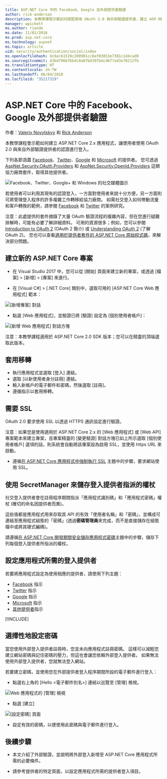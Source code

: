 ```yaml
---
title: ASP.NET Core 中的 Facebook、Google 及外部提供者驗證
author: rick-anderson
description: 本教學課程示範如何搭配使用 OAuth 2.0 與外部驗證提供者，建立 ASP.NET Core 2.x 應用程式。
manager: wpickett
ms.author: riande
ms.date: 11/01/2016
ms.prod: asp.net-core
ms.technology: aspnet
ms.topic: article
uid: security/authentication/social/index
ms.openlocfilehash: dc6ec61519c200901cc8af03853e7381c1d4cad0
ms.sourcegitcommit: 43bd79667bbdc8a07bd39fb4cd6f7ad3e70212fb
ms.translationtype: HT
ms.contentlocale: zh-TW
ms.lasthandoff: 06/04/2018
ms.locfileid: "35217319"
---
```

# <a name="facebook-google-and-external-provider-authentication-in-aspnet-core"></a>ASP.NET Core 中的 Facebook、Google 及外部提供者驗證

作者：[Valeriy Novytskyy](https://github.com/01binary) 和 [Rick Anderson](https://twitter.com/RickAndMSFT)

本教學課程會示範如何建立 ASP.NET Core 2.x 應用程式，讓使用者使用 OAuth 2.0 與來自外部驗證提供者的認證進行登入。

下列各節涵蓋 [Facebook](xref:security/authentication/facebook-logins)、[Twitter](xref:security/authentication/twitter-logins)、[Google](xref:security/authentication/google-logins) 和 [Microsoft](xref:security/authentication/microsoft-logins) 的提供者。 您可透過 [AspNet.Security.OAuth.Providers](https://github.com/aspnet-contrib/AspNet.Security.OAuth.Providers) 和 [AspNet.Security.OpenId.Providers](https://github.com/aspnet-contrib/AspNet.Security.OpenId.Providers) 這類協力廠商套件，取得其他提供者。

![Facebook、Twitter、Google+ 和 Windows 的社交媒體圖示](index/_static/social.png)

若使用者可以利用其現有的認證登入，一方面對使用者來說十分方便，另一方面則可將管理登入程序的許多複雜工作轉移給協力廠商。 如需社交登入如何帶動流量和客戶轉換的範例，請參閱 [Facebook](https://www.facebook.com/unsupportedbrowser) 和 [Twitter](https://dev.twitter.com/resources/case-studies) 的案例研究。

注意：此處提供的套件摘錄了大量 OAuth 驗證流程的複雜內容，但在您進行疑難排解時，可能有必要了解詳細資料。 可用的資源很多；例如，您可以參閱 [Introduction to OAuth 2](https://www.digitalocean.com/community/tutorials/an-introduction-to-oauth-2) (OAuth 2 簡介) 或 [Understanding OAuth 2](http://www.bubblecode.net/2016/01/22/understanding-oauth2/) (了解 OAuth 2)。 您也可以查看[適用於提供者套件的 ASP.NET Core 原始程式碼](https://github.com/aspnet/Security/tree/dev/src)，來解決部分問題。

## <a name="create-a-new-aspnet-core-project"></a>建立新的 ASP.NET Core 專案

* 在 Visual Studio 2017 中，您可以從 [開始] 頁面來建立新的專案，或透過 [檔案] > [新增] > [專案] 來進行。

* 在 [Visual C#] > [.NET Core] 類別中，選取可用的 [ASP.NET Core Web 應用程式] 範本：

![[新增專案] 對話](index/_static/new-project.png)

* 點選 [Web 應用程式]，並驗證已將 [驗證] 設定為 [個別使用者帳戶]：

![[新增 Web 應用程式] 對話方塊](index/_static/select-project.png)

注意：本教學課程適用於 ASP.NET Core 2.0 SDK 版本；您可以在精靈的頂端選取此版本。

## <a name="apply-migrations"></a>套用移轉

* 執行應用程式並選取 [登入] 連結。
* 選取 [以新使用者身分註冊] 連結。
* 輸入新帳戶的電子郵件和密碼，然後選取 [註冊]。
* 遵循指示以套用移轉。

## <a name="require-ssl"></a>需要 SSL

OAuth 2.0 要求使用 SSL 以透過 HTTPS 通訊協定進行驗證。

注意：如果您是使用適用於 ASP.NET Core 2.x 的 [Web 應用程式] 或 [Web API] 專案範本來建立專案，且專案精靈的 [變更驗證] 對話方塊已如上所示選取 [個別使用者帳戶] 選項的話，則系統會自動將該專案設為啟用 SSL，並使用 https URL 來啟動。

* 遵循[在 ASP.NET Core 應用程式中強制執行 SSL](xref:security/enforcing-ssl) 主題中的步驟，要求網站使用 SSL。

## <a name="use-secretmanager-to-store-tokens-assigned-by-login-providers"></a>使用 SecretManager 來儲存登入提供者指派的權杖

社交登入提供者會在註冊程序期間指派「應用程式識別碼」和「應用程式密碼」權杖 (確切的命名因提供者而異)。

這些值都是應用程式用來存取其 API 的有效「使用者名稱」和「密碼」，並構成可連結至應用程式組態的「密碼」(透過**密碼管理員**來完成，而不是直接儲存在組態檔中或將其硬式編碼)。

請遵循[在 ASP.NET Core 開發期間安全儲存應用程式密碼](xref:security/app-secrets)主題中的步驟，儲存下列每個登入提供者所指派的權杖。

## <a name="setup-login-providers-required-by-your-application"></a>設定應用程式所需的登入提供者

若要將應用程式設定為使用相應的提供者，請使用下列主題：

* [Facebook](xref:security/authentication/facebook-logins) 指示
* [Twitter](xref:security/authentication/twitter-logins) 指示
* [Google](xref:security/authentication/google-logins) 指示
* [Microsoft](xref:security/authentication/microsoft-logins) 指示
* [其他提供者](xref:security/authentication/otherlogins)指示

[!INCLUDE[](~/includes/chain-auth-providers.md)]

## <a name="optionally-set-password"></a>選擇性地設定密碼

當您使用外部登入提供者註冊時，您並未向應用程式註冊密碼。 這樣可以減輕您建立網站密碼與記住密碼的壓力，但這也會讓您依賴外部登入提供者。 如果無法使用外部登入提供者，您就無法登入網站。

若要建立密碼，並使用您在外部提供者登入程序期間所設的電子郵件進行登入：

* 點選右上角的 [Hello &lt;電子郵件別名&gt;] 連結以巡覽至 [管理] 檢視。

![Web 應用程式的 [管理] 檢視](index/_static/pass1a.png)

* 點選 [建立]

![[設定密碼] 頁面](index/_static/pass2a.png)

* 設定有效的密碼，以便使用此密碼與電子郵件進行登入。

## <a name="next-steps"></a>後續步驟

* 本文介紹了外部驗證，並說明將外部登入新增至 ASP.NET Core 應用程式所需的必要條件。

* 請參考提供者的特定頁面，以設定應用程式所需的提供者登入項目。
